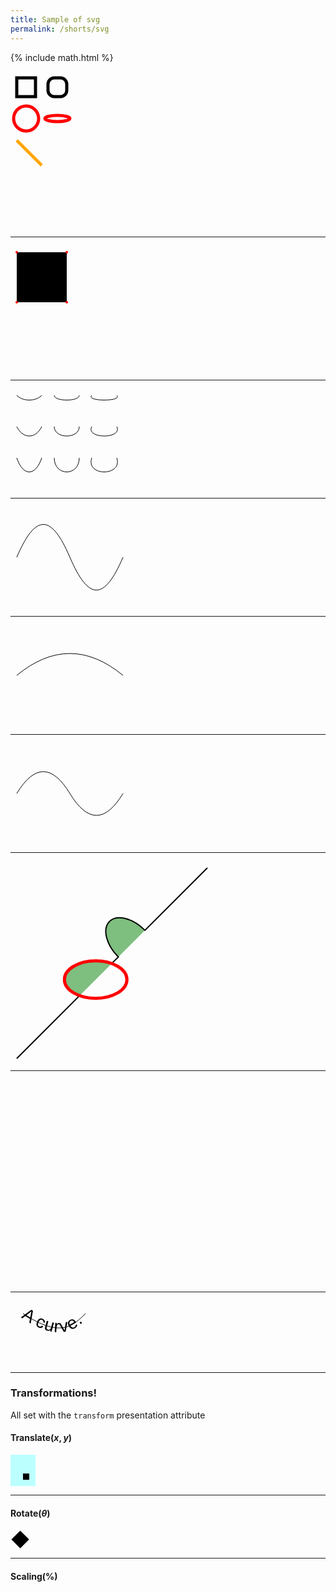 ```yaml
---
title: Sample of svg
permalink: /shorts/svg
---
```

{% include math.html %}


<!-- <svg version="1.1" width="300" height="200" xmlns="http://www.w3.org/2000/svg"> -->
<!--   <rect width="100%" height="100%" fill="#404040" /> -->
<!--   <circle cx="150" cy="100" r="80" fill="green" /> -->
<!--   <text x="150" y="125" font-size="60" text-anchor="middle" fill="white">SVG</text> -->
<!--   <rect x="0" y="0" width="100" height="100" /> -->
<!-- </svg> -->
<!-- <div style="padding:32"><hr></div> -->

<!-- <svg version="1.1" width="100" height="100" xmlns="http://www.w3.org/2000/svg"> -->
<!--   <rect width="100%" height="100%" fill="#404040" /> -->
<!-- </svg> -->


<svg width="200" height="250" version="2" xmlns="http://www.w3.org/2000/svg">
  <!-- rect -->
  <rect x="10" y="10" width="30" height="30" fill="transparent" stroke="black" stroke-width="5"/>
  <rect x="60" y="10" rx="10" ry="10" width="30" height="30" fill="transparent" stroke="black" stroke-width="5"/>

  <!-- circle -->
  <circle cx="25" cy="75" r="20" fill="transparent" stroke="red" stroke-width="5"/>

  <!-- ellipse -->
  <ellipse cx="75" cy="75" rx="20" ry="5" fill="transparent" stroke="red" stroke-width="5"/>

  <!-- line -->
  <line x1="10" x2="50" y1="110" y2="150" stroke="orange" stroke-width="5"/>

  <!-- polyline -->
  <polyline
      points="60 110 65 120 70 115 75 130 80 125 85 140 90 135 95 150 100 145"
      fill="transparent" stroke="orange" stroke-width="5"
  />

  <!-- polygon -->
  <polygon points="50 160 55 180 70 180 60 190 65 205 50 195 35 205 40 190 30 180 45 180"
      fill="transparent" stroke="green" stroke-width="5"/>

  <!-- path -->
  <path d="M20,230 Q40,205 50,230 T90,230" fill="none" stroke="blue" stroke-width="5"/>
</svg>


<hr>


<svg width="200" height="200" xmlns="http://www.w3.org/2000/svg">
  <!-- M moves the path to desired point -->
  <!-- m moves relative current location -->
  <!-- L line to -->
  <!-- l relative line to -->
  <!-- H draws a horizontal line -->
  <!-- V drawas a vertical line -->

  <path d="M 10 10 H 90 V 90 H 10 L 10 10"/>

  <!-- Use Z to close the path by "line to" starting point -->
  <!-- <path d="M 10 10 H 90 V 90 H 10 Z" fill="transparent" stroke="black"/> -->

  <!-- Points -->
  <circle cx="10" cy="10" r="2" fill="red"/>
  <circle cx="90" cy="90" r="2" fill="red"/>
  <circle cx="90" cy="10" r="2" fill="red"/>
  <circle cx="10" cy="90" r="2" fill="red"/>
</svg>


<hr>


<!-- Two types of bezier curves: -->
<!-- Cubic and Quadratic -->

<svg width="190" height="160" xmlns="http://www.w3.org/2000/svg">
  <!-- Cubic C/c -->
  <!-- C x1 y1, x2 y2, x y -->
  <!-- (or) -->
  <!-- c dx1 dy1, dx2 dy2, dx dy -->

  <path d="M 10 10 C 20 20, 40 20, 50 10" stroke="black" fill="transparent"/>
  <path d="M 70 10 C 70 20, 110 20, 110 10" stroke="black" fill="transparent"/>
  <path d="M 130 10 C 120 20, 180 20, 170 10" stroke="black" fill="transparent"/>
  <path d="M 10 60 C 20 80, 40 80, 50 60" stroke="black" fill="transparent"/>
  <path d="M 70 60 C 70 80, 110 80, 110 60" stroke="black" fill="transparent"/>
  <path d="M 130 60 C 120 80, 180 80, 170 60" stroke="black" fill="transparent"/>
  <path d="M 10 110 C 20 140, 40 140, 50 110" stroke="black" fill="transparent"/>
  <path d="M 70 110 C 70 140, 110 140, 110 110" stroke="black" fill="transparent"/>
  <path d="M 130 110 C 120 140, 180 140, 170 110" stroke="black" fill="transparent"/>
</svg>


<hr>


<svg width="190" height="160" xmlns="http://www.w3.org/2000/svg">
  <!-- Smooth shapes are created by stringing together several cubic -->
  <!-- beziers with S/s -->
  <!-- S x2 y2, x y -->
  <!-- (or) -->
  <!-- s dx2 dy2, dx dy -->
  <!-- Example: -->
  <path d="M 10 80 C 40 10, 65 10, 95 80 S 150 150, 180 80" stroke="black" fill="transparent"/>
</svg>


<hr>


<svg width="190" height="160" xmlns="http://www.w3.org/2000/svg">
  <!-- Quadratic Q -->
  <!-- Q, requires two points, a control point and an end point -->
  <!-- The control point determines the slope at the start point and -->
  <!-- the endpoint -->
  <!-- With q both points are relative to the implicit start point -->
  <path d="M 10 80 Q 95 10 180 80" stroke="black" fill="transparent"/>
</svg>


<hr>


<svg width="190" height="160" xmlns="http://www.w3.org/2000/svg">
  <!-- As with the cubic Bézier curve, there is a shortcut for stringing -->
  <!-- together multiple quadratic Béziers, called with T. -->
  <!-- T x y -->
  <!-- (or) -->
  <!-- t dx dy -->
  <path d="M 10 80 Q 52.5 10, 95 80 T 180 80" stroke="black" fill="transparent"/>
</svg>



<hr>


<svg width="320" height="320" xmlns="http://www.w3.org/2000/svg">
  <!-- Arcs -->
  <!-- A rx ry x-axis-rotation large-arc-flag sweep-flag x y -->
  <!-- a rx ry x-axis-rotation large-arc-flag sweep-flag dx dy -->
  <!-- x-axis-rotation positive is clockwise -->
  <path
      d="
          M 10 315
          L 110 215
          A 30 50 -90 0 1 162.55 162.45
          L 172.55 152.45
          A 30 50 -45 0 1 215.1 109.9
          L 315 10
      "
      stroke="black"
      stroke-width="2"
      fill="green"
      fill-opacity="0.5"
  />
  <ellipse cx="136.275" cy="188.725" rx="50" ry="30" stroke="red" stroke-width="5" fill="transparent" />
</svg>


<hr>


<svg width="325" height="325" xmlns="http://www.w3.org/2000/svg">

  <!-- large-arc-flag: 0 == smaller arc, 1 == large arc -->
  <!-- Sweep: 0 == counter-clockwise, 1 == clockwise -->
  <!--     A rx ry x-axis-rotation large-arc-flag sweep-flag x   y -->
  <path d="M 80 80
           A 45 45, 0,             0,             0,         125 125
           L 125 80 Z" fill="green"/>
  <path d="M 230 80
           A 45 45, 0,             1,             0,         275 125
           L 275 80 Z" fill="red"/>
  <path d="M 80 230
           A 45 45, 0,             0,             1,         125 275
           L 125 230 Z" fill="purple"/>
  <path d="M 230 230
           A 45 45, 0,             1,             1,         275 275
           L 275 230 Z" fill="blue"/>
</svg>


<hr>


<svg width="200" height="100" xmlns="http://www.w3.org/2000/svg">
  <path id="my_path" d="M 20,20 C 80,60 100,40 120,20" fill="transparent" stroke="black"/>
  <text>
    <textPath xmlns:xlink="http://www.w3.org/1999/xlink" xlink:href="#my_path">
      A curve.
    </textPath>
  </text>
  <!-- dominant-baseline can be auto, middle or hanging -->
  <style>
    <![CDATA[
      text{
        dominant-baseline: middle;
        font: 28px Verdana, Helvetica, Arial, sans-serif;
      }
    ]]>
  </style>
</svg>


<hr>

### Transformations!
All set with the `transform` presentation attribute

#### Translate$(x, y)$

<svg width="40" height="50" style="background-color:#bff;">
  <rect x="0" y="0" width="10" height="10" transform="translate(20,30)" />
</svg>

<hr>

#### Rotate$(\theta)$

<svg width="31" height="31">
  <rect x="12" y="-10" width="20" height="20" transform="rotate(45)" />
</svg>

<hr>

#### Scaling$(\%)$
